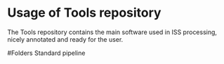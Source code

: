 # Usage of Tools repository
The Tools repository contains the main software used in ISS processing, nicely annotated and ready for the user.

#Folders
Standard pipeline
